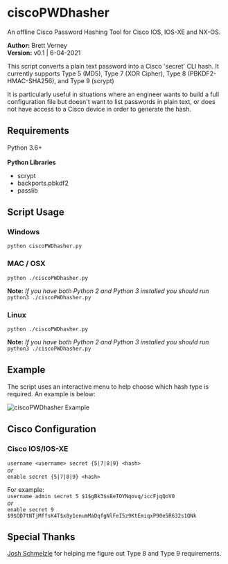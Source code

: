 # ciscoPWDhasher
An offline Cisco Password Hashing Tool for Cisco IOS, IOS-XE and NX-OS.

**Author:** Brett Verney</br>
**Version:** v0.1 | 6-04-2021

This script converts a plain text password into a Cisco 'secret' CLI hash. It currently supports Type 5 (MD5), Type 7 (XOR Cipher), Type 8 (PBKDF2-HMAC-SHA256), and Type 9 (scrypt)

It is particularly useful in situations where an engineer wants to build a full configuration file but doesn't want to list passwords in plain text, or does not have access to a Cisco device in order to generate the hash.

## Requirements

 Python 3.6+<br><br>
 **Python Libraries**
  - scrypt<br>
  - backports.pbkdf2<br>
  - passlib<br>

## Script Usage

### Windows

```python ciscoPWDhasher.py```

### MAC / OSX

```python ./ciscoPWDhasher.py```

**Note:**
*If you have both Python 2 and Python 3 installed you should run* ```python3 ./ciscoPWDhasher.py```

### Linux

```python ./ciscoPWDhasher.py```

**Note:**
*If you have both Python 2 and Python 3 installed you should run* ```python3 ./ciscoPWDhasher.py```

## Example

The script uses an interactive menu to help choose which hash type is required. An example is below:

![ciscoPWDhasher Example](https://github.com/wifiwizardofoz/ciscoPWDhasher/blob/master/example.PNG)

## Cisco Configuration

### Cisco IOS/IOS-XE

```username <username> secret {5|7|8|9} <hash>```<br>
*or*<br>
```enable secret {5|7|8|9} <hash>```
  
For example:<br>
```username admin secret 5 $1$gBk3$sBeTOYNqovq/iccFjqQoV0```<br>
*or*<br>
```enable secret 9 $9$OD7tNTjMffsK4T$x8y1enumMaDqfgNlFeI5z9KtEmiqxP90e5R632s1QNk```

## Special Thanks
[Josh Schmelzle](https://github.com/joshschmelzle/) for helping me figure out Type 8 and Type 9 requirements.

